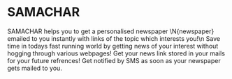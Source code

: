 # SAMACHAR
SAMACHAR helps you to get a personalised newspaper \N{newspaper} emailed  to you instantly with links of the topic which interests you!\n
Save time in todays fast running world by getting news of your interest without hogging through various webpages!
Get your news link stored in your mails for your future refrences!
Get notified by SMS as soon as your newspaper gets mailed to you.

